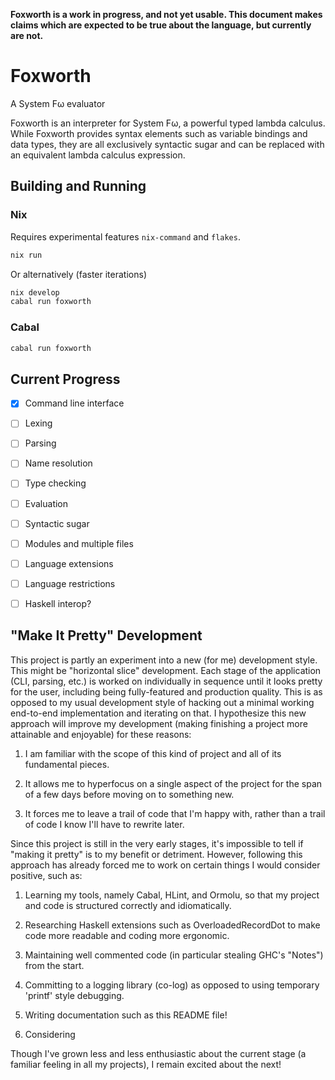**Foxworth is a work in progress, and not yet usable. This document makes claims
which are expected to be true about the language, but currently are not.**

# Foxworth

A System Fω evaluator

Foxworth is an interpreter for System Fω, a powerful typed lambda calculus.
While Foxworth provides syntax elements such as variable bindings and data
types, they are all exclusively syntactic sugar and can be replaced with an
equivalent lambda calculus expression.

## Building and Running

### Nix

Requires experimental features `nix-command` and `flakes`.

```sh
nix run
```

Or alternatively (faster iterations)

```sh
nix develop
cabal run foxworth
```

### Cabal

```sh
cabal run foxworth
```

## Current Progress

- [x] Command line interface

- [ ] Lexing

- [ ] Parsing

- [ ] Name resolution

- [ ] Type checking

- [ ] Evaluation

- [ ] Syntactic sugar

- [ ] Modules and multiple files

- [ ] Language extensions

- [ ] Language restrictions

- [ ] Haskell interop?

## "Make It Pretty" Development

This project is partly an experiment into a new (for me) development style. This
might be "horizontal slice" development. Each stage of the application (CLI,
parsing, etc.) is worked on individually in sequence until it looks pretty for
the user, including being fully-featured and production quality. This is as
opposed to my usual development style of hacking out a minimal working
end-to-end implementation and iterating on that. I hypothesize this new approach
will improve my development (making finishing a project more attainable and
enjoyable) for these reasons:

1. I am familiar with the scope of this kind of project and all of its
   fundamental pieces.

2. It allows me to hyperfocus on a single aspect of the project for the span of
   a few days before moving on to something new.

3. It forces me to leave a trail of code that I'm happy with, rather than a
   trail of code I know I'll have to rewrite later.

Since this project is still in the very early stages, it's impossible to tell if
"making it pretty" is to my benefit or detriment. However, following this
approach has already forced me to work on certain things I would consider
positive, such as:

1. Learning my tools, namely Cabal, HLint, and Ormolu, so that my project and
   code is structured correctly and idiomatically.

2. Researching Haskell extensions such as OverloadedRecordDot to make code more
   readable and coding more ergonomic.

3. Maintaining well commented code (in particular stealing GHC's "Notes") from
   the start.

4. Committing to a logging library (co-log) as opposed to using temporary
   'printf' style debugging.

5. Writing documentation such as this README file!

6. Considering 

Though I've grown less and less enthusiastic about the current stage (a familiar
feeling in all my projects), I remain excited about the next!
